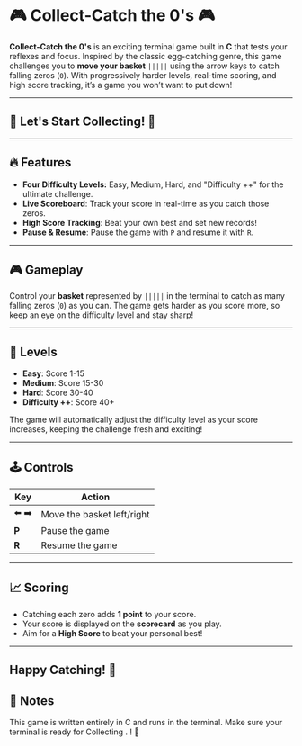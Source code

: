 # 🎮 Collect-Catch the 0's 🎮

**Collect-Catch the 0's** is an exciting terminal game built in **C** that tests your reflexes and focus. Inspired by the classic egg-catching genre, this game challenges you to **move your basket** `|||||` using the arrow keys to catch falling zeros (`0`). With progressively harder levels, real-time scoring, and high score tracking, it’s a game you won’t want to put down!

---

## 🌟 Let's Start Collecting! 🌟

---

## 🔥 Features

- **Four Difficulty Levels:** Easy, Medium, Hard, and "Difficulty ++" for the ultimate challenge.
- **Live Scoreboard**: Track your score in real-time as you catch those zeros.
- **High Score Tracking**: Beat your own best and set new records!
- **Pause & Resume**: Pause the game with `P` and resume it with `R`.

---

## 🎮 Gameplay

Control your **basket** represented by `|||||` in the terminal to catch as many falling zeros (`0`) as you can. The game gets harder as you score more, so keep an eye on the difficulty level and stay sharp!

---

## 🔢 Levels

- **Easy**: Score 1-15
- **Medium**: Score 15-30
- **Hard**: Score 30-40
- **Difficulty ++**: Score 40+

The game will automatically adjust the difficulty level as your score increases, keeping the challenge fresh and exciting!

---

## 🕹️ Controls

| Key        | Action                   |
|------------|---------------------------|
| ⬅️ ➡️       | Move the basket left/right |
| **P**      | Pause the game            |
| **R**      | Resume the game           |

---

## 📈 Scoring

- Catching each zero adds **1 point** to your score.
- Your score is displayed on the **scorecard** as you play.
- Aim for a **High Score** to beat your personal best!

---

## Happy Catching! 🎉

## 📌 Notes
This game is written entirely in C and runs in the terminal.
Make sure your terminal is ready for Collecting . ! 🎉
